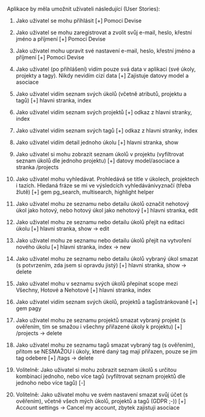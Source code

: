Aplikace by měla umožnit uživateli následující (User Stories):

1. Jako uživatel se mohu přihlásit
[+] Pomoci Devise

2. Jako uživatel se mohu zaregistrovat a zvolit svůj e-mail, heslo, křestní jméno a příjmení
[+] Pomoci Devise

3. Jako uživatel mohu upravit své nastavení e-mail, heslo, křestní jméno a příjmení
[+] Pomoci Devise

4. Jako uživatel (po přihlášení) vidím pouze svá data v aplikaci (své úkoly, projekty a tagy). Nikdy nevidím cizí data
[+] Zajistuje datovy model a asociace

5. Jako uživatel vidím seznam svých úkolů (včetně atributů, projektu a tagů)
[+] hlavni stranka, index

6. Jako uživatel vidím seznam svých projektů
[+] odkaz z hlavni stranky, index

7. Jako uživatel vidím seznam svých tagů
[+] odkaz z hlavni stranky, index

8. Jako uživatel vidím detail jednoho úkolu
[+] hlavni stranka, show

9. Jako uživatel si mohu zobrazit seznam úkolů v projektu (vyfiltrovat seznam úkolů dle jednoho projektu)
[+] datovy model/asociace a stranka /projects

10. Jako uživatel mohu vyhledávat. Prohledává se title v úkolech, projektech i tazích. Hledaná fráze se mi ve výsledcích vyhledávání ​vyznačí​ (třeba žlutě)
[+] gem pg_search, multisearch, highlight helper

11. Jako uživatel mohu ze seznamu nebo detailu úkolů označit nehotový úkol jako hotový, nebo hotový úkol jako nehotový
[+] hlavni stranka, edit

12. Jako uživatel mohu ze seznamu nebo detailu úkolů přejít na editaci úkolu
[+] hlavni stranka, show -> edit

13. Jako uživatel mohu ze seznamu nebo detailu úkolů přejít na vytvoření nového úkolu
[+] hlavni stranka, index -> new

14. Jako uživatel mohu ze seznamu nebo detailu úkolů vybraný úkol smazat (s potvrzením, zda jsem si opravdu jistý)
[+] hlavni stranka, show -> delete

15. Jako uživatel mohu v seznamu svých úkolů přepínat scope mezi Všechny, Hotové a Nehotové
[+] hlavni stranka, index

16. Jako uživatel vidím seznam svých úkolů, projektů a tagů ​stránkovaně
[+] gem pagy

17. Jako uživatel mohu ze seznamu projektů smazat vybraný projekt (s ověřením, tím se smažou i všechny přiřazené úkoly k projektu)
[+] /projects -> delete

18. Jako uživatel mohu ze seznamu tagů smazat vybraný tag (s ověřením), přitom se NESMAŽOU i úkoly, které daný tag mají přiřazen, pouze se jim tag odebere
[+] /tags -> delete

19. Volitelně: Jako uživatel si mohu zobrazit seznam úkolů s určitou kombinací jednoho, nebo více tagů (vyfiltrovat seznam projektů dle jednoho nebo více tagů)
[-]

20. Volitelně: Jako uživatel mohu ve svém nastavení smazat svůj účet (s ověřením), včetně všech mých úkolů, projektů a tagů (GDPR ;-))
[+] Account settings -> Cancel my account, zbytek zajistuji asociace

